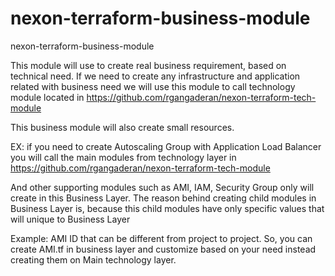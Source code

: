 # nexon-terraform-business-module

<!-- BEGIN_TF_DOCS -->
nexon-terraform-business-module

This module will use to create real business requirement, based on technical need.
If we need to create any infrastructure and application related with business need we will use this module to call technology module located in https://github.com/rgangaderan/nexon-terraform-tech-module

This business module will also create small resources.

EX: if you need to create Autoscaling Group with Application Load Balancer you will call the main modules from technology layer in https://github.com/rgangaderan/nexon-terraform-tech-module

And other supporting modules such as AMI, IAM, Security Group only will create in this Business Layer. The reason behind creating child modules in Business Layer is, because this child modules have only specific values that will unique to Business Layer

Example: AMI ID that can be different from project to project. So, you can create AMI.tf in business layer and customize based on your need instead creating them on Main technology layer. 

<!-- END_TF_DOCS -->

